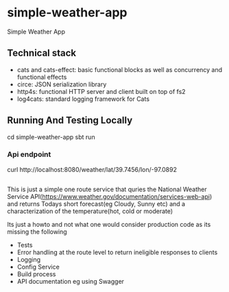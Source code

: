 # simple-weather-app

Simple Weather App

## Technical stack
- cats and cats-effect: basic functional blocks as well as concurrency and functional effects
- circe: JSON serialization library
- http4s: functional HTTP server and client built on top of fs2
- log4cats: standard logging framework for Cats

## Running And Testing Locally
cd simple-weather-app
sbt run

### Api endpoint
curl http://localhost:8080/weather/lat/39.7456/lon/-97.0892

##
This is just a simple one route service that quries the National Weather Service API(https://www.weather.gov/documentation/services-web-api)
and returns Todays short forecast(eg Cloudy, Sunny etc) and a characterization of the temperature(hot, cold or moderate)

Its just a howto and not what one would consider production code as its missing the following
- Tests
- Error handling at the route level to return ineligible responses to clients
- Logging
- Config Service
- Build process
- API documentation eg using Swagger